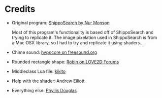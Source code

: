 # Credits
* Original program: [ShippoSearch by Nur Monson](https://github.com/samiamwork/ShippoSearch)

    Most of this program's functionality is based off of ShippoSearch and trying to replicate it. The image pixelation used in ShippoSearch is from a Mac OSX library, so I had to try and replicate it using shaders...

* Chime sound: [hypocore on freesound.org](https://www.freesound.org/people/hypocore/sounds/164088/)

* Rounded rectangle shape: [Robin on LOVE2D Forums](https://love2d.org/forums/viewtopic.php?t=11511)

* Middleclass Lua file: [kikito](https://github.com/kikito/middleclass)

* Help with the shader: Andrew Elliott

* Everything else: [Phyllis Douglas](http://twitter.com/goofanader)
